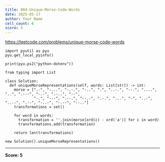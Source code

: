 ```yaml
---
title: 804-Unique-Morse-Code-Words
date: 2025-05-17
author: Your Name
cell_count: 6
score: 5
---
```


https://leetcode.com/problems/unique-morse-code-words


```
import pyutil as pyu
pyu.get_local_pyinfo()
```


```
print(pyu.ps2("python-dotenv"))
```


```
from typing import List
```


```
class Solution:
  def uniqueMorseRepresentations(self, words: List[str]) -> int:
    morse = [".-", "-...", "-.-.", "-..", ".", "..-.", "--.", "....", "..", ".---", "-.-", ".-..", "--",
             "-.", "---", ".--.", "--.-", ".-.", "...", "-", "..-", "...-", ".--", "-..-", "-.--", "--.."]
    transformations = set()

    for word in words:
      transformation = ''.join(morse[ord(c) - ord('a')] for c in word)
      transformations.add(transformation)

    return len(transformations)
```


```
new Solution().uniqueMorseRepresentations()
```


---
**Score: 5**
